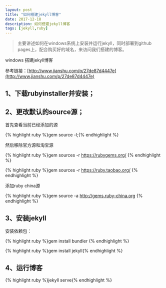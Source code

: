 ```yaml
---
layout: post
title: "如何搭建jekyll博客"
date: 2017-12-18
description: 如何搭建jekyll博客
tags: [jekyll,ruby]
---
```

> 主要讲述如何在windows系统上安装并运行jekyll，同时部署到github pages上，配合购买好的域名，来访问我们搭建的博客。

windows 搭建jekyll博客

参考链接：[http://www.jianshu.com/p/27de87d4447e](http://www.jianshu.com/p/27de87d4447e)

## 1、下载rubyinstaller并安装；

## 2、更改默认的source源；

首先查看当前已经添加的源

{% highlight ruby %}gem source -l;{% endhighlight %}


然后移除官方源和淘宝源

{% highlight ruby %}gem sources -r https://rubygems.org/ {% endhighlight %}


{% highlight ruby %}gem sources -r https://ruby.taobao.org/ {% endhighlight %}


添加ruby china源

{% highlight ruby %}gem source -a http://gems.ruby-china.org {% endhighlight %}

## 3、安装jekyll

安装依赖包：

{% highlight ruby %}gem install bundler {% endhighlight %}


{% highlight ruby %}gem install jekyll{% endhighlight %}


## 4、运行博客

{% highlight ruby %}jekyll serve{% endhighlight %}